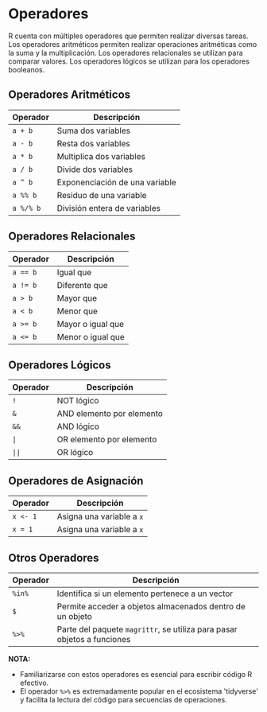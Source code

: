 # Operadores

R cuenta con múltiples operadores que permiten realizar diversas tareas. Los operadores aritméticos permiten realizar operaciones aritméticas como la suma y la multiplicación. Los operadores relacionales se utilizan para comparar valores. Los operadores lógicos se utilizan para los operadores booleanos.

## Operadores Aritméticos

| Operador  | Descripción                    |
| --------- | ------------------------------ |
| `a + b`   | Suma dos variables             |
| `a - b`   | Resta dos variables            |
| `a * b`   | Multiplica dos variables       |
| `a / b`   | Divide dos variables           |
| `a ^ b`   | Exponenciación de una variable |
| `a %% b`  | Residuo de una variable        |
| `a %/% b` | División entera de variables   |

## Operadores Relacionales

| Operador | Descripción       |
| -------- | ----------------- |
| `a == b` | Igual que         |
| `a != b` | Diferente que     |
| `a > b`  | Mayor que         |
| `a < b`  | Menor que         |
| `a >= b` | Mayor o igual que |
| `a <= b` | Menor o igual que |

## Operadores Lógicos

| Operador | Descripción               |
| -------- | ------------------------- |
| `!`      | NOT lógico                |
| `&`      | AND elemento por elemento |
| `&&`     | AND lógico                |
| `\|`     | OR elemento por elemento  |
| `\|\|`   | OR lógico                 |

## Operadores de Asignación

| Operador | Descripción               |
| -------- | ------------------------- |
| `x <- 1` | Asigna una variable a `x` |
| `x = 1`  | Asigna una variable a `x` |

## Otros Operadores

| Operador | Descripción                                                             |
| -------- | ----------------------------------------------------------------------- |
| `%in%`   | Identifica si un elemento pertenece a un vector                         |
| `$`      | Permite acceder a objetos almacenados dentro de un objeto               |
| `%>%`    | Parte del paquete `magrittr`, se utiliza para pasar objetos a funciones |

**NOTA:**

- Familiarizarse con estos operadores es esencial para escribir código R efectivo.
- El operador `%>%` es extremadamente popular en el ecosistema 'tidyverse' y facilita la lectura del código para secuencias de operaciones.
